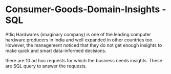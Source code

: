 # Consumer-Goods-Domain-Insights - SQL
Atliq Hardwares (imaginary company) is one of the leading computer hardware producers in India and well expanded in other countries too.
However, the management noticed that they do not get enough insights to make quick and smart data-informed decisions.

there are 10 ad hoc requests for which the business needs insights.
These are SQL query to answer the requests. 
